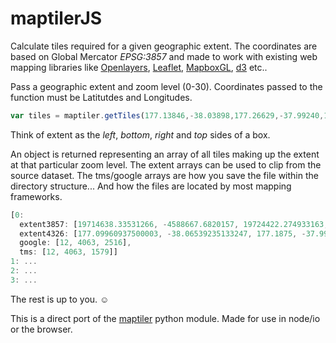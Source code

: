 # maptilerJS
Calculate tiles required for a given geographic extent. The coordinates are based on Global Mercator *EPSG:3857* and made to work with existing web mapping libraries like [Openlayers](http://openlayers.org/), [Leaflet](http://leafletjs.com/), [MapboxGL](https://www.mapbox.com/blog/mapbox-gl-js/), [d3](http://d3js.org/) etc..

Pass a geographic extent and zoom level (0-30). Coordinates passed to the function must be Latitutdes and Longitudes.
```javascript
var tiles = maptiler.getTiles(177.13846,-38.03898,177.26629,-37.99240,12)
```
Think of extent as the *left*, *bottom*, *right* and *top* sides of a box.

An object is returned representing an array of all tiles making up the extent at that particular zoom level. The extent arrays can be used to clip from the source dataset. The tms/google arrays are how you save the file within the directory structure... And how the files are located by most mapping frameworks.
```javascript
[0:
  extent3857: [19714638.33531266, -4588667.6820157, 19724422.274933163, -4578883.742395198],
  extent4326: [177.09960937500003, -38.06539235133247, 177.1875, -37.996162679728116],
  google: [12, 4063, 2516],
  tms: [12, 4063, 1579]]
1: ...
2: ...
3: ...

```

The rest is up to you. ☺

This is a direct port of the [maptiler](http://www.maptiler.org/google-maps-coordinates-tile-bounds-projection/) python module. Made for use in node/io or the browser.
